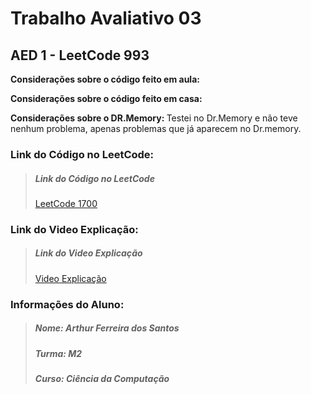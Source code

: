 <h1>Trabalho Avaliativo 03</h1>
<h2>AED 1 - LeetCode 993</h2>

<strong>Considerações sobre o código feito em aula: </strong>

<strong>Considerações sobre o código feito em casa: </strong>

<strong>Considerações sobre o DR.Memory: </strong>Testei no Dr.Memory e não teve nenhum problema, apenas problemas que já aparecem no Dr.memory. 

<h3>Link do Código no LeetCode: </h3>
<blockquote><h5>Link do Código no LeetCode</h4>
<a href="https://leetcode.com/problems/cousins-in-binary-tree/">LeetCode 1700</a></blockquote> 

<h3>Link do Video Explicação: </h3>
<blockquote><h5>Link do Video Explicação</h4>
<a href="https://drive.google.com/file/d/1weeMtvuisdeC0Wp4imtgwx54xa9B79k2/view?usp=sharing">Video Explicação</a></blockquote> 

<h3>Informações do Aluno: </h3>
<blockquote><h5>Nome: Arthur Ferreira dos Santos</h4>
<h5>Turma: M2</h4>
<h5>Curso: Ciência da Computação</h4></blockquote>
